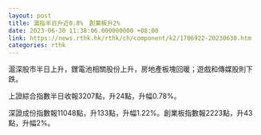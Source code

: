 ```yaml
---
layout: post
title: 滬指半日升近0.8%　創業板升2%
date: 2023-06-30 11:38:06.000000000 +08:00
link: https://news.rthk.hk/rthk/ch/component/k2/1706922-20230630.htm
categories: rthk
---
```


滬深股市半日上升，鋰電池相關股份上升，房地產板塊回暖；遊戲和傳媒股則下跌。

上證綜合指數半日收報3207點，升24點，升幅0.78%。

深證成份指數報11048點，升133點，升幅1.22%。創業板指數報2223點，升43點，升幅2%。
